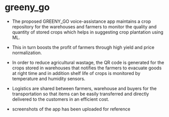 # greeny_go

* The proposed GREENY_GO voice-assistance app maintains a crop repository for the warehouses and farmers to monitor the quality and quantity of stored crops which helps in suggesting crop plantation using ML.

* This in turn boosts the profit of farmers through high yield and price normalization.

* In order to reduce agricultural wastage, the QR code is generated for the crops stored in warehouses that notifies the farmers to evacuate goods at right time and in addition shelf life of crops is monitored by temperature and humidity sensors.

* Logistics are shared between farmers, warehouse and buyers for the transportation so that items can be easily transferred and directly delivered to the customers in an efficient cost.


*  screenshots of the app has been uploaded for reference
